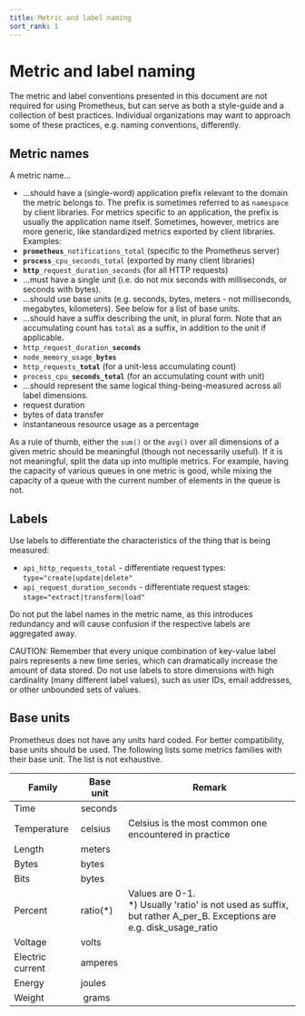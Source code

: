 ```yaml
---
title: Metric and label naming
sort_rank: 1
---
```


# Metric and label naming

The metric and label conventions presented in this document are not required
for using Prometheus, but can serve as both a style-guide and a collection of
best practices. Individual organizations may want to approach some of these 
practices, e.g. naming conventions, differently.

## Metric names

A metric name...

* ...should have a (single-word) application prefix relevant to the domain the
  metric belongs to. The prefix is sometimes referred to as `namespace` by
  client libraries. For metrics specific to an application, the prefix is
  usually the application name itself. Sometimes, however, metrics are more
  generic, like standardized metrics exported by client libraries. Examples:
 * <code><b>prometheus</b>\_notifications\_total</code>
   (specific to the Prometheus server)
 * <code><b>process</b>\_cpu\_seconds\_total</code>
   (exported by many client libraries)
 * <code><b>http</b>\_request\_duration\_seconds</code>
   (for all HTTP requests)
* ...must have a single unit (i.e. do not mix seconds with milliseconds, or seconds with bytes).
* ...should use base units (e.g. seconds, bytes, meters - not milliseconds, megabytes, kilometers). See below for a list of base units.
* ...should have a suffix describing the unit, in plural form. Note that an accumulating count has `total` as a suffix, in addition to the unit if applicable.
 * <code>http\_request\_duration\_<b>seconds</b></code>
 * <code>node\_memory\_usage\_<b>bytes</b></code>
 * <code>http\_requests\_<b>total</b></code>
   (for a unit-less accumulating count)
 * <code>process\_cpu\_<b>seconds\_total</b></code>
   (for an accumulating count with unit)
* ...should represent the same logical thing-being-measured across all label
  dimensions.
 * request duration
 * bytes of data transfer
 * instantaneous resource usage as a percentage

As a rule of thumb, either the `sum()` or the `avg()` over all dimensions of a
given metric should be meaningful (though not necessarily useful). If it is not
meaningful, split the data up into multiple metrics. For example, having the
capacity of various queues in one metric is good, while mixing the capacity of a
queue with the current number of elements in the queue is not.

## Labels

Use labels to differentiate the characteristics of the thing that is being measured:

 * `api_http_requests_total` - differentiate request types: `type="create|update|delete"`
 * `api_request_duration_seconds` - differentiate request stages: `stage="extract|transform|load"`

Do not put the label names in the metric name, as this introduces redundancy
and will cause confusion if the respective labels are aggregated away.

CAUTION: Remember that every unique combination of key-value label
pairs represents a new time series, which can dramatically increase the amount
of data stored. Do not use labels to store dimensions with high cardinality
(many different label values), such as user IDs, email addresses, or other
unbounded sets of values.


## Base units

Prometheus does not have any units hard coded. For better compatibility, base
units should be used. The following lists some metrics families with their base unit.
The list is not exhaustive.

| Family | Base unit | Remark | 
| -------| --------- | ------ |
| Time   | seconds   |        |
| Temperature | celsius | Celsius is the most common one encountered in practice |
| Length | meters | |
| Bytes  | bytes | | 
| Bits   | bytes | |
| Percent | ratio(*) | Values are 0-1. <br/> *) Usually 'ratio' is not used as suffix, but rather A\_per\_B. Exceptions are e.g. disk\_usage\_ratio  |
| Voltage | volts | |
| Electric current | amperes | | 
| Energy | joules | |
| Weight | grams | |
 
